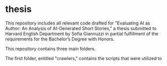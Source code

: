 # thesis
This repository includes all relevant code drafted for "Evaluating AI as Author: An Analysis of AI-Generated Short Stories," a thesis submitted to Harvard English Department by Sofia Giannuzzi in partial fulfillment of the requirements for the Bachelor’s Degree with Honors.

This repository contains three main folders.

The first folder, entitled "crawlers," contains the scripts that were utilized to 


